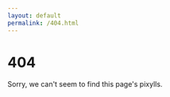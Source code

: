 ```yaml
---
layout: default
permalink: /404.html
---
```


# 404

Sorry, we can't seem to find this page's pixylls.